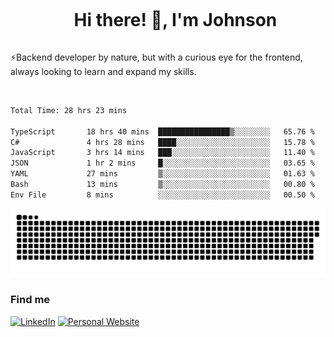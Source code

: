 <div id="user-content-toc">
  <ul align="center">
    <summary><h1 style="display: inline-block">Hi there! 👋, I'm Johnson</h1></summary>
  </ul>
</div>

⚡Backend developer by nature, but with a curious eye for the frontend, always looking to learn and expand my skills.

<br>


<!--START_SECTION:waka-->

```txt
Total Time: 28 hrs 23 mins

TypeScript       18 hrs 40 mins  ████████████████▒░░░░░░░░   65.76 %
C#               4 hrs 28 mins   ████░░░░░░░░░░░░░░░░░░░░░   15.78 %
JavaScript       3 hrs 14 mins   ███░░░░░░░░░░░░░░░░░░░░░░   11.40 %
JSON             1 hr 2 mins     █░░░░░░░░░░░░░░░░░░░░░░░░   03.65 %
YAML             27 mins         ▒░░░░░░░░░░░░░░░░░░░░░░░░   01.63 %
Bash             13 mins         ▒░░░░░░░░░░░░░░░░░░░░░░░░   00.80 %
Env File         8 mins          ░░░░░░░░░░░░░░░░░░░░░░░░░   00.50 %
```

<!--END_SECTION:waka-->

<picture>
  <source  srcset="https://github.com/joshwambere/joshwambere/blob/output/github-contribution-grid-snake-dark.svg?palette=github-dark">
  <source  srcset="https://github.com/joshwambere/joshwambere/blob/output/github-contribution-grid-snake.svg">
  <img alt="github contribution grid snake animation" src="https://github.com/joshwambere/joshwambere/blob/output/github-contribution-grid-snake.svg">
</picture>

### Find me
<a href="https://www.linkedin.com/in/dusabe-johnson" target="_blank"><img src="https://img.shields.io/badge/LinkedIn-%230077B5.svg?&style=flat&logo=linkedin&logoColor=white" alt="LinkedIn"></a>
‎‎ [![Personal Website](https://img.shields.io/badge/visit-Johnsonis.me-blue)](https://johnsonis.me/)
